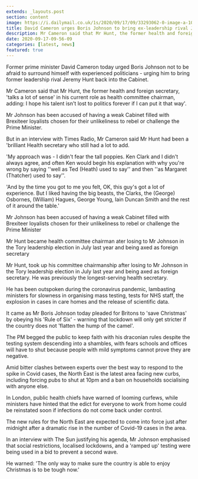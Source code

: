 ```yaml
---
extends: _layouts.post
section: content
image: https://i.dailymail.co.uk/1s/2020/09/17/09/33293062-0-image-a-10_1600331817920.jpg 
title: David Cameron urges Boris Johnson to bring ex-leadership rival Jeremy Hunt back into the Cabinet 
description: Mr Cameron said that Mr Hunt, the former health and foreign secretary, talks a lot of sense on Covid-19, adding I hope his talent isnt lost to politics forever if I can put it that way. 
date: 2020-09-17-09-56-09 
categories: [latest, news] 
featured: true 
--- 
```



Former prime minister David Cameron today urged Boris Johnson not to be afraid to surround himself with experienced politicians - urging him to bring former leadership rival Jeremy Hunt back into the Cabinet.

Mr Cameron said that Mr Hunt, the former health and foreign secretary, 'talks a lot of sense' in his current role as health committee chairman, adding: I hope his talent isn't lost to politics forever if I can put it that way'.

Mr Johnson has been accused of having a weak Cabinet filled with Brexiteer loyalists chosen for their unlikeliness to rebel or challenge the Prime Minister. 

But in an interview with Times Radio, Mr Cameron said Mr Hunt had been a 'brilliant Health secretary who still had a lot to add.   

'My approach was - I didn't fear the tall poppies. Ken Clark and I didn't always agree, and often Ken would begin his explanation with why you're wrong by saying ''well as Ted (Heath) used to say'' and then ''as Margaret (Thatcher) used to say''.

'And by the time you got to me you felt, OK, this guy's got a lot of experience. But I liked having the big beasts, the Clarks, the (George) Osbornes, (William) Hagues, George Young, Iain Duncan Smith and the rest of it around the table.'

Mr Johnson has been accused of having a weak Cabinet filled with Brexiteer loyalists chosen for their unlikeliness to rebel or challenge the Prime Minister

Mr Hunt became health committee chairman ater losing to Mr Johnson in the Tory leadership election in July last year and being axed as foreign secretary

Mr Hunt, took up his committee chairmanship after losing to Mr Johnson in the Tory leadership election in July last year and being axed as foreign secretary. He was previously the longest-serving health secretary.

He has been outspoken during the coronavirus pandemic, lambasting ministers for slowness in organising mass testing, tests for NHS staff, the explosion in cases in care homes and the release of scientific data.

It came as Mr Boris Johnson today pleaded for Britons to 'save Christmas' by obeying his 'Rule of Six' - warning that lockdown will only get stricter if the country does not 'flatten the hump of the camel'.

The PM begged the public to keep faith with his draconian rules despite the testing system descending into a shambles, with fears schools and offices will have to shut because people with mild symptoms cannot prove they are negative.

Amid bitter clashes between experts over the best way to respond to the spike in Covid cases, the North East is the latest area facing new curbs, including forcing pubs to shut at 10pm and a ban on households socialising with anyone else.

In London, public health chiefs have warned of looming curfews, while ministers have hinted that the edict for everyone to work from home could be reinstated soon if infections do not come back under control.

The new rules for the North East are expected to come into force just after midnight after a dramatic rise in the number of Covid-19 cases in the area.

In an interview with The Sun justifying his agenda, Mr Johnson emphasised that social restrictions, localised lockdowns, and a 'ramped up' testing were being used in a bid to prevent a second wave.

He warned: 'The only way to make sure the country is able to enjoy Christmas is to be tough now.'

